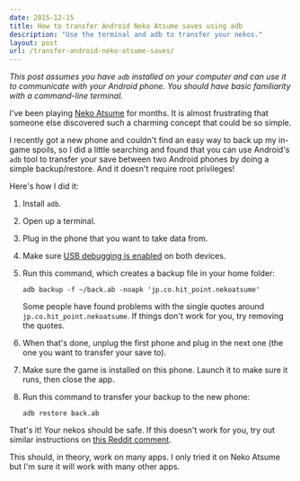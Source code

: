 ```yaml
---
date: 2015-12-15
title: How to transfer Android Neko Atsume saves using adb
description: "Use the terminal and adb to transfer your nekos."
layout: post
url: /transfer-android-neko-atsume-saves/
---
```


_This post assumes you have `adb` installed on your computer and can use it to communicate with your Android phone. You should have basic familiarity with a command-line terminal._

I've been playing [Neko Atsume](http://nekoatsume.com/games/neko/) for months. It is almost frustrating that someone else discovered such a charming concept that could be so simple.

I recently got a new phone and couldn't find an easy way to back up my in-game spoils, so I did a little searching and found that you can use Android's `adb` tool to transfer your save between two Android phones by doing a simple backup/restore. And it doesn't require root privileges!

Here's how I did it:

1.  Install `adb`.
2.  Open up a terminal.
3.  Plug in the phone that you want to take data from.
4.  Make sure [USB debugging is enabled](https://developer.android.com/tools/device.html#setting-up) on both devices.
5.  Run this command, which creates a backup file in your home folder:

        adb backup -f ~/back.ab -noapk 'jp.co.hit_point.nekoatsume'

    Some people have found problems with the single quotes around `jp.co.hit_point.nekoatsume`. If things don't work for you, try removing the quotes.

6.  When that's done, unplug the first phone and plug in the next one (the one you want to transfer your save to).
7.  Make sure the game is installed on this phone. Launch it to make sure it runs, then close the app.
8.  Run this command to transfer your backup to the new phone:

        adb restore back.ab

That's it! Your nekos should be safe. If this doesn't work for you, try out similar instructions on [this Reddit comment](https://www.reddit.com/r/nekoatsume/comments/3uovaq/help_with_syncing_my_game_data_from_phone_to/cxhyyuf).

This should, in theory, work on many apps. I only tried it on Neko Atsume but I'm sure it will work with many other apps.
